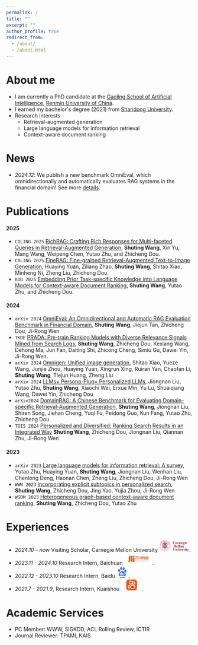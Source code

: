 ```yaml
---
permalink: /
title: ""
excerpt: ""
author_profile: true
redirect_from: 
  - /about/
  - /about.html
---
```


<span class='anchor' id='about-me'></span>

# About me
- I am currently a PhD candidate at the [Gaoling School of Artificial Intelligence](https://ai.ruc.edu.cn/), [Renmin University of China](https://www.ruc.edu.cn/). 
- I earned my bachelor's degree (2021) from [Shandong University](https://www.en.sdu.edu.cn).
- Research interests
  - Retrieval-augmented generation
  - Large language models for information retrieval
  - Context-aware document ranking

# News
- *2024.12*: We publish a new benchmark OmniEval, which omnidirectionally and automatically evaluates RAG systems in the financial domain! See more [details](https://arxiv.org/abs/2412.13018).

# Publications 
#### 2025
- ``COLING 2025`` [RichRAG: Crafting Rich Responses for Multi-faceted Queries in Retrieval-Augmented Generation](https://aclanthology.org/2025.coling-main.750/), **Shuting Wang**, Xin Yu, Mang Wang, Weipeng Chen, Yutao Zhu, and Zhicheng Dou.
- ``COLING 2025`` [FineRAG: Fine-grained Retrieval-Augmented Text-to-Image Generation](https://aclanthology.org/2025.coling-main.741.pdf), Huaying Yuan, Ziliang Zhao, **Shuting Wang**, Shitao Xiao, Minheng Ni, Zheng Liu, Zhicheng Dou.
- ``KDD 2025`` [Embedding Prior Task-specific Knowledge into Language Models for Context-aware Document Ranking](), **Shuting Wang**, Yutao Zhu, and Zhicheng Dou.


#### 2024
- ``arXiv 2024`` [OmniEval: An Omnidirectional and Automatic RAG Evaluation Benchmark in Financial Domain](https://arxiv.org/abs/2412.13018), **Shuting Wang**, Jiejun Tan, Zhicheng Dou, Ji-Rong Wen
- ``TKDE`` [PRADA: Pre-train Ranking Models with Diverse Relevance Signals Mined from Search Logs](https://ieeexplore.ieee.org/abstract/document/10807115), **Shuting Wang**, Zhicheng Dou, Kexiang Wang, Dehong Ma, Jun Fan, Daiting Shi, Zhicong Cheng, Simiu Gu, Dawei Yin, Ji-Rong Wen.
- ``arXiv 2024`` [Omnigen: Unified image generation](https://arxiv.org/abs/2409.11340), Shitao Xiao, Yueze Wang, Junjie Zhou, Huaying Yuan, Xingrun Xing, Ruiran Yan, Chaofan Li, **Shuting Wang**, Tiejun Huang, Zheng Liu
- ``arXiv 2024`` [LLMs+ Persona-Plug= Personalized LLMs](https://arxiv.org/abs/2409.11901), Jiongnan Liu, Yutao Zhu, **Shuting Wang**, Xiaochi Wei, Erxue Min, Yu Lu, Shuaiqiang Wang, Dawei Yin, Zhicheng Dou
- ``arXiv2024`` [DomainRAG: A Chinese Benchmark for Evaluating Domain-specific Retrieval-Augmented Generation](https://arxiv.org/abs/2406.05654), **Shuting Wang**, Jiongnan Liu, Shiren Song, Jiehan Cheng, Yuqi Fu, Peidong Guo, Kun Fang, Yutao Zhu, Zhicheng Dou
- ``TOIS 2024`` [Personalized and Diversified: Ranking Search Results in an Integrated Way](https://dl.acm.org/doi/full/10.1145/3631989) **Shuting Wang**, Zhicheng Dou, Jiongnan Liu, Qiannan Zhu, Ji-Rong Wen

#### 2023
- ``arXiv 2023`` [Large language models for information retrieval: A survey](https://arxiv.org/abs/2308.07107), Yutao Zhu, Huaying Yuan, **Shuting Wang**, Jiongnan Liu, Wenhan Liu, Chenlong Deng, Haonan Chen, Zheng Liu, Zhicheng Dou, Ji-Rong Wen
- ``WWW 2023`` [Incorporating explicit subtopics in personalized search](https://dl.acm.org/doi/abs/10.1145/3543507.3583488), **Shuting Wang**, Zhicheng Dou, Jing Yao, Yujia Zhou, Ji-Rong Wen
- ``WSDM 2023`` [Heterogeneous graph-based context-aware document ranking](https://dl.acm.org/doi/abs/10.1145/3539597.3570390), **Shuting Wang**, Zhicheng Dou, Yutao Zhu

# Experiences
- *2024.10 - now* Visiting Scholar, Carnegie Mellon University <img src="../images/cmu.jpeg" style="height: 32px;">. 
- *2023.11 - 2024.10* Research Intern, Baichuan <img src="../images/baichuan.jpeg" style="height: 32px;">. 
- *2022.12 - 2023.10* Research Intern, Baidu <img src="../images/baidu.jpg" style="height: 32px;">. 
- *2021.7 - 2021.9*, Research Intern, Kuaishou <img src="../images/kuaishou.jpg" style="height: 32px;">. 

# Academic Services
- PC Member: WWW, SIGKDD, ACL Rolling Review, ICTIR
- Journal Reviewer: TPAMI, KAIS
